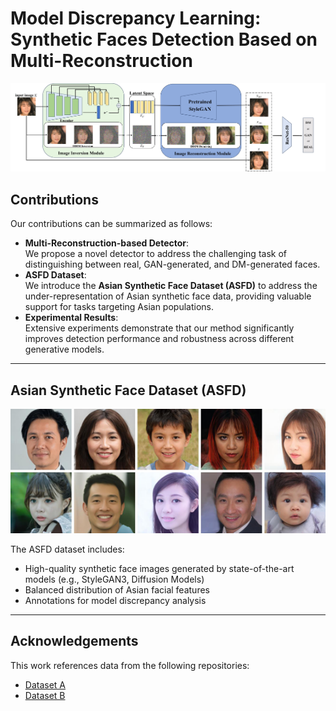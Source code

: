 # Model Discrepancy Learning: Synthetic Faces Detection Based on Multi-Reconstruction

![项目配图](method.jpg)  <!-- 替换为实际图片路径 -->

## Contributions
Our contributions can be summarized as follows:
- **Multi-Reconstruction-based Detector**:  
  We propose a novel detector to address the challenging task of distinguishing between real, GAN-generated, and DM-generated faces.
- **ASFD Dataset**:  
  We introduce the **Asian Synthetic Face Dataset (ASFD)** to address the under-representation of Asian synthetic face data, providing valuable support for tasks targeting Asian populations.
- **Experimental Results**:  
  Extensive experiments demonstrate that our method significantly improves detection performance and robustness across different generative models.

---

## Asian Synthetic Face Dataset (ASFD)
![ASFD Dataset Example](ASFD_example.png)  <!-- 替换为实际图片路径 -->

The ASFD dataset includes:
- High-quality synthetic face images generated by state-of-the-art models (e.g., StyleGAN3, Diffusion Models)
- Balanced distribution of Asian facial features
- Annotations for model discrepancy analysis

---

## Acknowledgements
This work references data from the following repositories:
- [Dataset A](https://github.com/xxx)  <!-- 替换为实际仓库链接 -->
- [Dataset B](https://github.com/xxx)  <!-- 替换为实际仓库链接 -->
